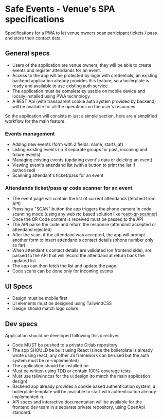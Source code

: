 # Safe Events - Venue's SPA specifications

Specifications for a PWA to let venue owners scan participant tickets / pass and store their contact data.

## General specs
* Users of the application are venue owners, they will be able to create events and register attendands for an event.
* Access to the app will be protected by login with credentials, an existing backend application already provides this feature, so a boilerplate is ready and available to use existing auth service.
* The application must be completeley usable on mobile device and locally installed using PWA technology.
* A REST Api (with transparent cookie auth system provided by backend) will be available for all the operations on the user's resources

So the application will consists in just a simple section, here are a simplified workflow for the main feature.

### Events management
* Adding new events (form with 2 fields: name, starts_at)
* Listing existing events (in 3 separate groups for past, incoming and future events)
* Managing existing events (updating event's data or deleting an event)
* Viewing event's attendand list (with a button to print the list if authorized)
* Scanning attendant's ticket/pass for an event
### Attendands ticket/pass qr code scanner for an event
* The event page will contain the list of current attendands (fetched from API)
* Pressing a "SCAN" button the app triggers the phone camera in code scanning mode (using any web rtc based solution like [react-qr-scanner](kybarg/react-qr-scanner))
* Once the QR Code content is received must be passed to the API
* The API parse the code and return the response (attendant accepted or attendand rejected)
* After the scan, if the attendand was accepted, the app will prompt another form to insert attendand's contact details (phone number only so far)
* When attendant's contact details are validated (on frontend side), are passed to the API that will record the attendand at return back the updated list
* The app can then fetch the list and update the page.
* Code scans can be done only for incoming events

## UI Specs
* Design must be mobile first
* UI elements must be designed using TailwindCSS
* Design should match logo colors

## Dev specs

Application should be developed following this directives

* Code MUST be pushed to a private Gitlab repository
* The app SHOULD be built using React (since the boilerplate is already wrote using react, any other JS framework can be used but the auth system must be re-implemented)
* The application should be installed on 
* Must be written using TDD or contain 100% coverage tests
* Must use tailwindcss for the ui design (to match the main application design)
* Backend app already provides a cookie based authentication system, a boilerplate template will be available to start with authentication already implemented in.
* API specs and interactive documentation will be available for the frontend dev team in a separate private repository, using OpenApi standard.
